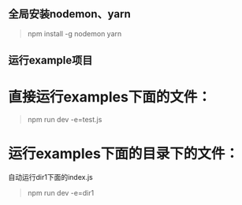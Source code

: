 ## 全局安装nodemon、yarn

> npm install -g nodemon yarn

## 运行example项目

# 直接运行examples下面的文件：
> npm run dev -e=test.js

# 运行examples下面的目录下的文件：
自动运行dir1下面的index.js
> npm run dev -e=dir1